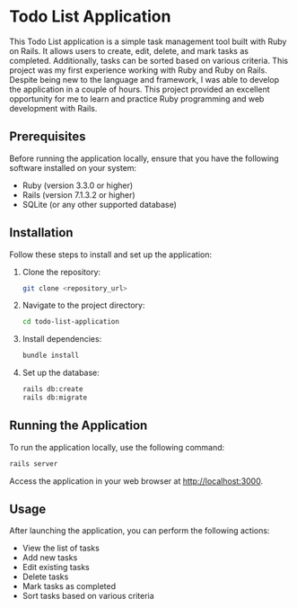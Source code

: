 # Todo List Application

This Todo List application is a simple task management tool built with Ruby on Rails. It allows users to create, edit, delete, and mark tasks as completed. Additionally, tasks can be sorted based on various criteria.  This project was my first experience working with Ruby and Ruby on Rails. Despite being new to the language and framework, I was able to develop the application in a couple of hours. This project provided an excellent opportunity for me to learn and practice Ruby programming and web development with Rails.

## Prerequisites

Before running the application locally, ensure that you have the following software installed on your system:

- Ruby (version 3.3.0 or higher)
- Rails (version 7.1.3.2 or higher)
- SQLite (or any other supported database)

## Installation

Follow these steps to install and set up the application:

1. Clone the repository:

   ```bash
   git clone <repository_url>
   ```

2. Navigate to the project directory:

   ```bash
   cd todo-list-application
   ```

3. Install dependencies:

   ```bash
   bundle install
   ```

4. Set up the database:

   ```bash
   rails db:create
   rails db:migrate
   ```

## Running the Application

To run the application locally, use the following command:

```bash
rails server
```

Access the application in your web browser at [http://localhost:3000](http://localhost:3000).

## Usage

After launching the application, you can perform the following actions:

- View the list of tasks
- Add new tasks
- Edit existing tasks
- Delete tasks
- Mark tasks as completed
- Sort tasks based on various criteria


